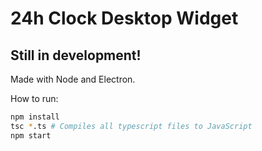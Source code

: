 24h Clock Desktop Widget
===

## Still in development!

Made with Node and Electron.

How to run:

``` bash
npm install
tsc *.ts # Compiles all typescript files to JavaScript
npm start
```